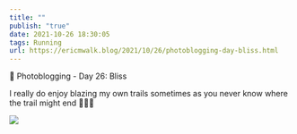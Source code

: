 ```yaml
---
title: ""
publish: "true"
date: 2021-10-26 18:30:05
tags: Running
url: https://ericmwalk.blog/2021/10/26/photoblogging-day-bliss.html
---
```


📸 Photoblogging - Day 26: Bliss

I really do enjoy blazing my own trails sometimes as you never know where the trail might end 🏃🏻‍♂️

![](https://ericmwalk.blog/uploads/2021/33264e0ec2.jpg)